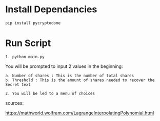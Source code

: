 # Install Dependancies

    pip install pycryptodome

# Run Script

    1. python main.py

You will be prompted to input 2 values in the beginning:

    a. Number of shares : This is the number of total shares 
    b. Threshold : This is the amount of shares needed to recover the Secret text

    2. You will be led to a menu of choices




sources:

https://mathworld.wolfram.com/LagrangeInterpolatingPolynomial.html